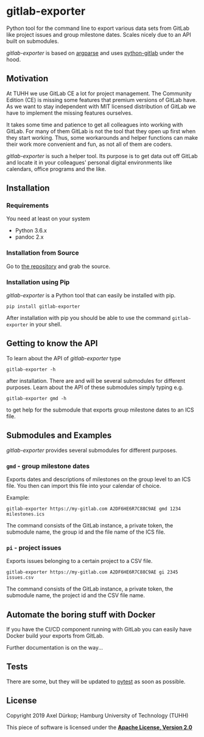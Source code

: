 # gitlab-exporter

Python tool for the command line to export various data sets from GitLab like project issues and group milestone dates. Scales nicely due to an API built on submodules.

*gitlab-exporter* is based on [argparse](https://docs.python.org/3.7/library/argparse.html#module-argparse) and uses [python-gitlab](https://python-gitlab.readthedocs.io/en/stable/) under the hood.

## Motivation

At TUHH we use GitLab CE a lot for project management. The Community Edition (CE) is missing some features that premium versions of GitLab have. As we want to stay independent with MIT licensed distribution of GitLab we have to implement the missing features ourselves.

It takes some time and patience to get all colleagues into working with GitLab. For many of them GitLab is not the tool that they open up first when they start working. Thus, some workarounds and helper functions can make their work more convenient and fun, as not all of them are coders.

*gitlab-exporter* is such a helper tool. Its purpose is to get data out off GitLab and locate it in your colleagues' personal digital environments like calendars, office programs and the like.

## Installation

### Requirements

You need at least on your system

- Python 3.6.x
- pandoc 2.x

### Installation from Source

Go to [the repository](https://collaborating.tuhh.de/hos/modernes-publizieren/offen/software/middleware/gitlab-exporter) and grab the source.

### Installation using Pip

*gitlab-exporter* is a Python tool that can easily be installed with pip.

    pip install gitlab-exporter

After installation with pip you should be able to use the command `gitlab-exporter` in your shell.

## Getting to know the API

To learn about the API of *gitlab-exporter* type

    gitlab-exporter -h

after installation. There are and will be several submodules for different purposes. Learn about the API of these submodules simply typing e.g.

    gitlab-exporter gmd -h

to get help for the submodule that exports group milestone dates to an ICS file.

## Submodules and Examples

*gitlab-exporter* provides several submodules for different purposes.

### `gmd` - group milestone dates

Exports dates and descriptions of milestones on the group level to an ICS file. You then can import this file into your calendar of choice.

Example:

    gitlab-exporter https://my-gitlab.com A2DF6HE6R7C88C9AE gmd 1234 milestones.ics

The command consists of the GitLab instance, a private token, the submodule name, the group id and the file name of the ICS file.

### `pi` - project issues

Exports issues belonging to a certain project to a CSV file.

    gitlab-exporter https://my-gitlab.com A2DF6HE6R7C88C9AE gi 2345 issues.csv

The command consists of the GitLab instance, a private token, the submodule name, the project id and the CSV file name.

## Automate the boring stuff with Docker

If you have the CI/CD component running with GitLab you can easily have Docker build your exports from GitLab.

Further documentation is on the way...

## Tests

There are some, but they will be updated to [pytest](https://docs.pytest.org/en/latest/index.html) as soon as possible.

## License

Copyright 2019 Axel Dürkop; Hamburg University of Technology (TUHH)

This piece of software is licensed under the [**Apache License, Version 2.0**](https://collaborating.tuhh.de/hos/modernes-publizieren/offen/software/middleware/gitlab-exporter/blob/master/LICENSE)